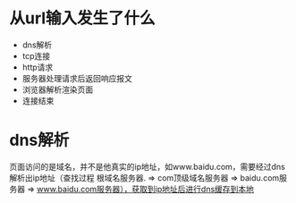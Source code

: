 # 从url输入发生了什么

- dns解析
- tcp连接
- http请求
- 服务器处理请求后返回响应报文
- 浏览器解析渲染页面
- 连接结束

# dns解析

页面访问的是域名，并不是他真实的ip地址，如www.baidu.com，需要经过dns解析出ip地址（查找过程 根域名服务器. => com顶级域名服务器 => baidu.com服务器 => www.baidu.com服务器），获取到ip地址后进行dns缓存到本地